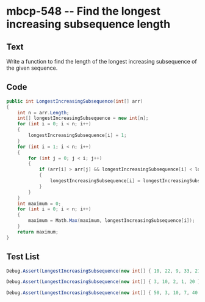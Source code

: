 # mbcp-548 -- Find the longest increasing subsequence length

## Text

Write a function to find the length of the longest increasing subsequence of the given sequence.

## Code

```csharp
public int LongestIncreasingSubsequence(int[] arr) 
{
    int n = arr.Length;
    int[] longestIncreasingSubsequence = new int[n];
    for (int i = 0; i < n; i++)
    {
        longestIncreasingSubsequence[i] = 1;
    }
    for (int i = 1; i < n; i++)
    {
        for (int j = 0; j < i; j++)
        {
            if (arr[i] > arr[j] && longestIncreasingSubsequence[i] < longestIncreasingSubsequence[j] + 1)
            {
                longestIncreasingSubsequence[i] = longestIncreasingSubsequence[j] + 1;
            }
        }
    }
    int maximum = 0;
    for (int i = 0; i < n; i++)
    {
        maximum = Math.Max(maximum, longestIncreasingSubsequence[i]);
    }
    return maximum;
}
```

## Test List

```csharp
Debug.Assert(LongestIncreasingSubsequence(new int[] { 10, 22, 9, 33, 21, 50, 41, 60 }) == 5);
```

```csharp
Debug.Assert(LongestIncreasingSubsequence(new int[] { 3, 10, 2, 1, 20 }) == 3);
```

```csharp
Debug.Assert(LongestIncreasingSubsequence(new int[] { 50, 3, 10, 7, 40, 80 }) == 4);
```
